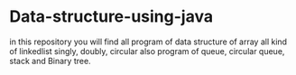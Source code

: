# Data-structure-using-java
in this repository you will find all program of data structure of array all kind of linkedlist singly, doubly, circular also program of queue, circular queue, stack and Binary tree.

